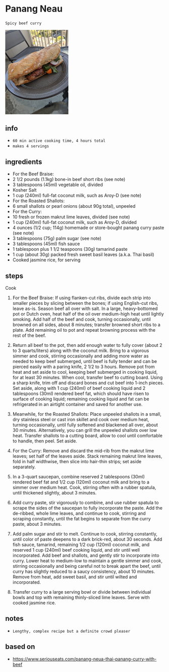 # Panang Neau

`Spicy beef curry`

<img src="../images/vietnamese_bahnmi.jpg" alt="bahn mi" width="200"/>

## info

* `60 min active cooking time, 4 hours total`
* `makes 4 servings`

## ingredients

* For the Beef Braise:
* 2 1/2 pounds (1.1kg) bone-in beef short ribs (see note)
* 3 tablespoons (45ml) vegetable oil, divided
* Kosher Salt
* 1 cup (240ml) full-fat coconut milk, such as Aroy-D (see note)
* For the Roasted Shallots:
* 6 small shallots or pearl onions (about 90g total), unpeeled
* For the Curry:
* 10 fresh or frozen makrut lime leaves, divided (see note)
* 1 cup (240ml) full-fat coconut milk, such as Aroy-D, divided
* 4 ounces (1/2 cup; 114g) homemade or store-bought panang curry paste (see note)
* 3 tablespoons (75g) palm sugar (see note)
* 3 tablespoons (45ml) fish sauce
* 1 tablespoon plus 1 1/2 teaspoons (30g) tamarind paste
* 1 cup (about 30g) packed fresh sweet basil leaves (a.k.a. Thai basil)
* Cooked jasmine rice, for serving

## steps

Cook

1. For the Beef Braise: If using flanken-cut ribs, divide each strip into smaller pieces by slicing between the bones; if using English-cut ribs, leave as-is. Season beef all over with salt. In a large, heavy-bottomed pot or Dutch oven, heat half of the oil over medium-high heat until lightly smoking. Add half of the beef and cook, turning occasionally, until browned on all sides, about 8 minutes; transfer browned short ribs to a plate. Add remaining oil to pot and repeat browning process with the rest of the beef.

2. Return all beef to the pot, then add enough water to fully cover (about 2 to 3 quarts/liters) along with the coconut milk. Bring to a vigorous simmer and cook, stirring occasionally and adding more water as needed to keep beef submerged, until beef is fully tender and can be pierced easily with a paring knife, 2 1/2 to 3 hours. Remove pot from heat and set aside to cool, keeping beef submerged in cooking liquid, for at least 30 minutes. When cool, transfer beef to cutting board. Using a sharp knife, trim off and discard bones and cut beef into 1-inch pieces. Set aside, along with 1 cup (240ml) of beef cooking liquid and 2 tablespoons (30ml) rendered beef fat, which should have risen to surface of cooking liquid; remaining cooking liquid and fat can be refrigerated in an airtight container and saved for another use.

3. Meanwhile, for the Roasted Shallots: Place unpeeled shallots in a small, dry stainless steel or cast iron skillet and cook over medium heat, turning occasionally, until fully softened and blackened all over, about 30 minutes. Alternatively, you can grill the unpeeled shallots over low heat. Transfer shallots to a cutting board, allow to cool until comfortable to handle, then peel. Set aside.

4. For the Curry: Remove and discard the mid-rib from the makrut lime leaves; set half of the leaves aside. Stack remaining makrut lime leaves, fold in half widthwise, then slice into hair-thin strips; set aside separately.

5. In a 3-quart saucepan, combine reserved 2 tablespoons (30ml) rendered beef fat and 1/2 cup (120ml) coconut milk and bring to a simmer over medium heat. Cook, stirring often with a rubber spatula, until thickened slightly, about 3 minutes.

6. Add curry paste, stir vigorously to combine, and use rubber spatula to scrape the sides of the saucepan to fully incorporate the paste. Add the de-ribbed, whole lime leaves, and continue to cook, stirring and scraping constantly, until the fat begins to separate from the curry paste, about 3 minutes.

7. Add palm sugar and stir to melt. Continue to cook, stirring constantly, until color of paste deepens to a dark brick-red, about 30 seconds. Add fish sauce, tamarind, remaining 1/2 cup (120ml) coconut milk, and reserved 1 cup (240ml) beef cooking liquid, and stir until well incorporated. Add beef and shallots, and gently stir to incorporate into curry. Lower heat to medium-low to maintain a gentle simmer and cook, stirring occasionally and being careful not to break apart the beef, until curry has slightly reduced to a saucy consistency, about 10 minutes. Remove from heat, add sweet basil, and stir until wilted and incorporated.

8. Transfer curry to a large serving bowl or divide between individual bowls and top with remaining thinly-sliced lime leaves. Serve with cooked jasmine rice.

## notes

* `Lengthy, complex recipe but a definite crowd pleaser`

## based on

* https://www.seriouseats.com/panang-neua-thai-panang-curry-with-beef
